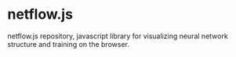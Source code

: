 # netflow.js
netflow.js repository, javascript library for visualizing neural network structure and training on the browser. 
